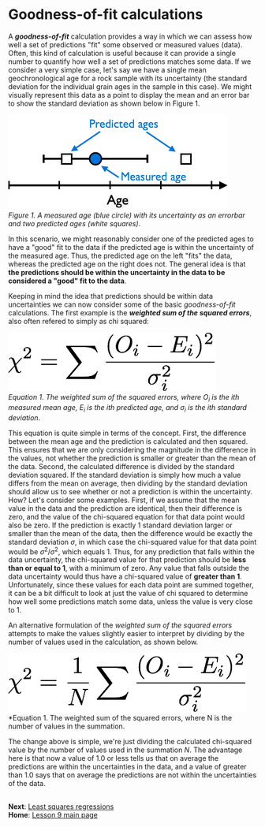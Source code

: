 # Goodness-of-fit calculations
A ***goodness-of-fit*** calculation provides a way in which we can assess how well a set of predictions "fit" some observed or measured values (data).
Often, this kind of calculation is useful because it can provide a single number to quantify how well a set of predictions matches some data.
If we consider a very simple case, let's say we have a single mean geochronological age for a rock sample with its uncertainty (the standard deviation for the individual grain ages in the sample in this case).
We might visually represent this data as a point to display the mean and an error bar to show the standard deviation as shown below in Figure 1.

![Data and predictions](../Images/data-and-predictions.png)<br/>
*Figure 1. A measured age (blue circle) with its uncertainty as an errorbar and two predicted ages (white squares)*.

In this scenario, we might reasonably consider one of the predicted ages to have a "good" fit to the data if the predicted age is within the uncertainty of the measured age.
Thus, the predicted age on the left "fits" the data, whereas the predicted age on the right does not.
The general idea is that **the predictions should be within the uncertainty in the data to be considered a "good" fit to the data**.

Keeping in mind the idea that predictions should be within data uncertainties we can now consider some of the basic *goodness-of-fit* calculations.
The first example is the ***weighted sum of the squared errors***, also often refered to simply as chi squared:

![Weighted-sum-of-squared-errors](../Images/chi-squared.png)<br/>
*Equation 1. The weighted sum of the squared errors, where O<sub>i</sub> is the ith measured mean age, E<sub>i</sub> is the ith predicted age, and σ<sub>i</sub> is the ith standard deviation*.

This equation is quite simple in terms of the concept.
First, the difference between the mean age and the prediction is calculated and then squared.
This ensures that we are only considering the magnitude in the difference in the values, not whether the prediction is smaller or greater than the mean of the data.
Second, the calculated difference is divided by the standard deviation squared.
If the standard deviation is simply how much a value differs from the mean on average, then dividing by the standard deviation should allow us to see whether or not a prediction is within the uncertainty.
How?
Let's consider some examples.
First, if we assume that the mean value in the data and the prediction are identical, then their difference is zero, and the value of the chi-squared equation for that data point would also be zero.
If the prediction is exactly 1 standard deviation larger or smaller than the mean of the data, then the difference would be exactly the standard deviation *σ*, in which case the chi-squared value for that data point would be *σ*<sup>2</sup>/*σ*<sup>2</sup>, which equals 1.
Thus, for any prediction that falls within the data uncertainty, the chi-squared value for that prediction should be **less than or equal to 1**, with a minimum of zero.
Any value that falls outside the data uncertainty would thus have a chi-squared value of **greater than 1**.
Unfortunately, since these values for each data point are summed together, it can be a bit difficult to look at just the value of chi squared to determine how well some predictions match some data, unless the value is very close to 1.

An alternative formulation of the *weighted sum of the squared errors* attempts to make the values slightly easier to interpret by dividing by the number of values used in the calculation, as shown below.

![Normalized-weighted-sum-of-squared-errors](../Images/norm-chi-squared.png)<br/>
*Equation 1. The weighted sum of the squared errors, where N is the number of values in the summation.

The change above is simple, we're just dividing the calculated chi-squared value by the number of values used in the summation *N*.
The advantage here is that now a value of 1.0 or less tells us that on average the predictions are within the uncertainties in the data, and a value of greater than 1.0 says that on average the predictions are not within the uncertainties of the data.
## 
**Next**: [Least squares regressions](least-squares.md)<br/>
**Home**: [Lesson 9 main page](https://github.com/Intro-Quantitative-Geology/Lesson-9-Fitting-data)<br/>
